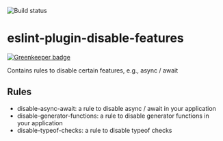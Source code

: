 ![Build status](https://travis-ci.org/brendenpalmer/eslint-plugin-disable-features.svg?branch=master "Build status")

# eslint-plugin-disable-features

[![Greenkeeper badge](https://badges.greenkeeper.io/brendenpalmer/eslint-plugin-disable-features.svg)](https://greenkeeper.io/)

Contains rules to disable certain features, e.g., async / await

## Rules

* disable-async-await: a rule to disable async / await in your application
* disable-generator-functions: a rule to disable generator functions in your
  application
* disable-typeof-checks: a rule to disable typeof checks
